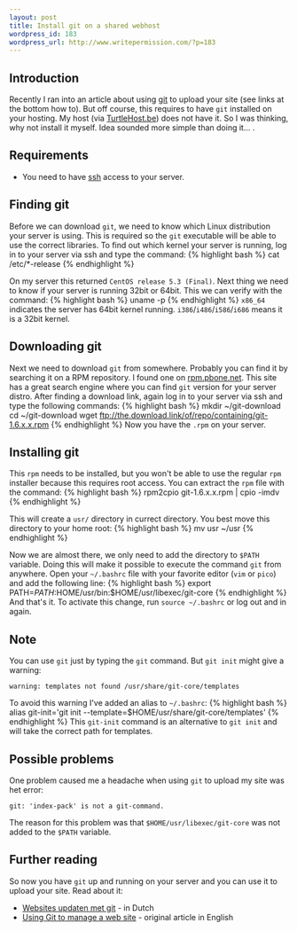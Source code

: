 ```yaml
--- 
layout: post
title: Install git on a shared webhost
wordpress_id: 183
wordpress_url: http://www.writepermission.com/?p=183
---
```

## Introduction
Recently I ran into an article about using [git](http://git-scm.com/) to upload your site (see links at the bottom how to). But off course, this requires to have `git` installed on your hosting. My host (via [TurtleHost.be](http://www.turtlehost.be/)) does not have it. So I was thinking, why not install it myself. Idea sounded more simple than doing it... .

## Requirements
- You need to have [ssh](http://en.wikipedia.org/wiki/Secure_Shell) access to your server.

## Finding git
Before we can download `git`, we need to know which Linux distribution your server is using. This is required so the `git` executable will be able to use the correct libraries.
To find out which kernel your server is running, log in to your server via ssh and type the command:
{% highlight bash %}
cat /etc/\*-release
{% endhighlight %}

On my server this returned `CentOS release 5.3 (Final)`.
Next thing we need to know if your server is running 32bit or 64bit. This we can verify with the command:
{% highlight bash %}
uname -p
{% endhighlight %}
`x86_64` indicates the server has 64bit kernel running. `i386`/`i486`/`i586`/`i686` means it is a 32bit kernel.

## Downloading git
Next we need to download `git` from somewhere. Probably you can find it by searching it on a RPM repository. I found one on [rpm.pbone.net](http://rpm.pbone.net/). This site has a great search engine where you can find `git` version for your server distro.
After finding a download link, again log in to your server via ssh and type the following commands:
{% highlight bash %}
mkdir ~/git-download
cd ~/git-download
wget ftp://the.download.link/of/repo/containing/git-1.6.x.x.rpm
{% endhighlight %}
Now you have the `.rpm` on your server.

## Installing git
This `rpm` needs to be installed, but you won't be able to use the regular `rpm` installer because this requires root access.
You can extract the `rpm` file with the command:
{% highlight bash %}
rpm2cpio git-1.6.x.x.rpm | cpio -imdv
{% endhighlight %}

This will create a `usr/` directory in currect directory. You best move this directory to your home root:
{% highlight bash %}
mv usr ~/usr
{% endhighlight %}

Now we are almost there, we only need to add the directory to `$PATH` variable. Doing this will make it possible to execute the command `git` from anywhere.
Open your `~/.bashrc` file with your favorite editor (`vim` or `pico`) and add the following line:
{% highlight bash %}
export PATH=$PATH:$HOME/usr/bin:$HOME/usr/libexec/git-core
{% endhighlight %}
And that's it. To activate this change, run `source ~/.bashrc` or log out and in again.

## Note
You can use `git` just by typing the `git` command. But `git init` might give a warning:

    warning: templates not found /usr/share/git-core/templates

To avoid this warning I've added an alias to `~/.bashrc`:
{% highlight bash %}
alias git-init='git init --template=$HOME/usr/share/git-core/templates'
{% endhighlight %}
This `git-init` command is an alternative to `git init` and will take the correct path for templates.

## Possible problems
One problem caused me a headache when using `git` to upload my site was het error:

    git: 'index-pack' is not a git-command.
The reason for this problem was that `$HOME/usr/libexec/git-core` was not added to the `$PATH` variable.

## Further reading
So now you have `git` up and running on your server and you can use it to upload your site. Read about it:
- [Websites updaten met git](http://www.wolfslittlestore.be/2009/06/websites-updaten-met-git/) - in Dutch
- [Using Git to manage a web site](http://toroid.org/ams/git-website-howto) - original article in English
